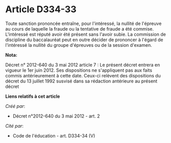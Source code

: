 # Article D334-33

Toute sanction prononcée entraîne, pour l'intéressé, la nullité de l'épreuve au cours de laquelle la fraude ou la tentative
de fraude a été commise. L'intéressé est réputé avoir été présent sans l'avoir subie. La commission de discipline du
baccalauréat peut en outre décider de prononcer à l'égard de l'intéressé la nullité du groupe d'épreuves ou de la session
d'examen.

**Nota:**

Décret n° 2012-640 du 3 mai 2012 article 7 : Le présent décret entrera en vigueur le 1er juin 2012. Ses dispositions ne
s'appliquent pas aux faits commis antérieurement à cette date. Ceux-ci relèvent des dispositions du décret du 13 juillet 1992
susvisé dans sa rédaction antérieure au présent décret

**Liens relatifs à cet article**

_Créé par_:

  - Décret n°2012-640 du 3 mai 2012 - art. 2

_Cité par_:

  - Code de l'éducation - art. D334-34 (V)
